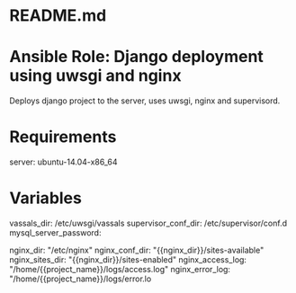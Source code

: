 # README.md
# Ansible Role: Django deployment using uwsgi and nginx
Deploys django project to the server, uses uwsgi, nginx and supervisord.

# Requirements
server: ubuntu-14.04-x86_64

# Variables
vassals_dir: /etc/uwsgi/vassals
supervisor_conf_dir: /etc/supervisor/conf.d
mysql_server_password: 

nginx_dir: "/etc/nginx"
nginx_conf_dir: "{{nginx_dir}}/sites-available"
nginx_sites_dir: "{{nginx_dir}}/sites-enabled"
nginx_access_log: "/home/{{project_name}}/logs/access.log"
nginx_error_log: "/home/{{project_name}}/logs/error.lo
